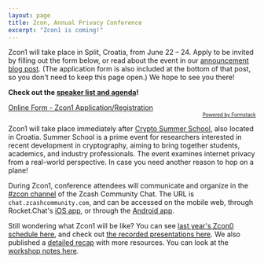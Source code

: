 ```yaml
---
layout: page
title: Zcon, Annual Privacy Conference
excerpt: "Zcon1 is coming!"
---
```


Zcon1 will take place in Split, Croatia, from June 22 – 24. Apply to be invited by filling out the form below, or read about the event in our [announcement blog post](https://www.zfnd.org/blog/zcon1-announcement/). (The application form is also included at the bottom of that post, so you don't need to keep this page open.) We hope to see you there!

**Check out the [speaker list and agenda](https://docs.google.com/document/d/1Hcsi2Bd0CNuUuPiCKMavHOByFMnTsKkM6_Rw165_oe8/edit)!**

<script type="text/javascript" src="https://zcashfoundation.formstack.com/forms/js.php/zcon1_app_reg"></script><noscript><a href="https://zcashfoundation.formstack.com/forms/zcon1_app_reg" title="Online Form">Online Form - Zcon1 Application/Registration</a></noscript><div style="text-align:right; font-size:x-small;"><a href="http://www.formstack.com?utm_source=jsembed&utm_medium=product&utm_campaign=product+branding&fa=h,3322367" title="Powered by Formstack">Powered by Formstack</a></div>

Zcon1 will take place immediately after [Crypto Summer School](https://summerschool-croatia.cs.ru.nl/2019/), also located in Croatia. Summer School is a prime event for researchers interested in recent development in cryptography, aiming to bring together students, academics, and industry professionals. The event examines internet privacy from a real-world perspective. In case you need another reason to hop on a plane!

During Zcon1, conference attendees will communicate and organize in the [#zcon channel](https://chat.zcashcommunity.com/channel/zcon) of the Zcash Community Chat. The URL is `chat.zcashcommunity.com`, and can be accessed on the mobile web, through Rocket.Chat's [iOS app](https://itunes.apple.com/app/rocket-chat/id1148741252), or through the [Android app](https://play.google.com/store/apps/details?id=chat.rocket.android).

Still wondering what Zcon1 will be like? You can see [last year's Zcon0 schedule here](/zcon/schedule), and check out [the recorded presentations here](https://www.youtube.com/playlist?list=PL40dyJ0UYTLK507afWUMgzUYeh-i4qQWS). We also published a [detailed recap](https://z.cash.foundation//blog/zcon0-recap/) with more resources. You can look at the [workshop notes here](workshop-notes).
